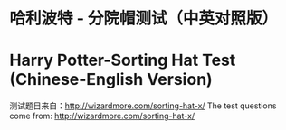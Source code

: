 # 哈利波特 - 分院帽测试（中英对照版）
# Harry Potter-Sorting Hat Test (Chinese-English Version)

测试题目来自：http://wizardmore.com/sorting-hat-x/
The test questions come from: http://wizardmore.com/sorting-hat-x/
